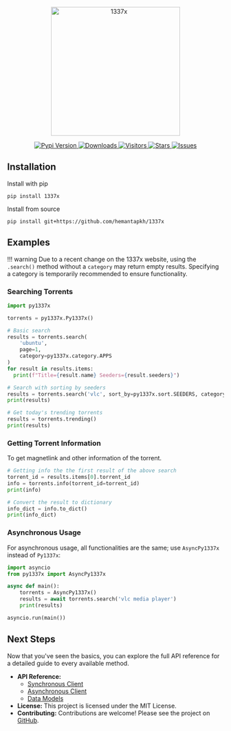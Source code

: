 <p align="center">
  <img src="https://github.com/hemantapkh/1337x/blob/main/images/1337x.png?raw=true" width="300" alt="1337x" />
</p>
<p align="center">
  <a href="https://pypi.org/project/1337x">
    <img src='https://img.shields.io/pypi/v/1337x.svg' alt="Pypi Version" />
  </a>
  <a href="https://pepy.tech/project/1337x">
    <img src='https://pepy.tech/badge/1337x' alt="Downloads" />
  </a>
  <a href='https://pypi.org/project/1337x'>
    <img src='https://visitor-badge.laobi.icu/badge?page_id=hemantapkh.1337x' alt="Visitors" />
  </a>
  <a href="https://github.com/hemantapkh/1337x/stargazers">
    <img src="https://img.shields.io/github/stars/hemantapkh/1337x" alt="Stars" />
  </a>
  <a href="https://github.com/hemantapkh/1337x/issues">
    <img src="https://img.shields.io/github/issues/hemantapkh/1337x" alt="Issues" />
  </a>
</p>


## Installation

Install with pip

```console
pip install 1337x
```

Install from source

```console
pip install git+https://github.com/hemantapkh/1337x
```

## Examples

!!! warning
    Due to a recent change on the 1337x website, using the `.search()` method without a `category` may return empty results. Specifying a category is temporarily recommended to ensure functionality.

### Searching Torrents
```python
import py1337x

torrents = py1337x.Py1337x()

# Basic search
results = torrents.search(
    'ubuntu',
    page=1,
    category=py1337x.category.APPS
)
for result in results.items:
  print(f"Title={result.name} Seeders={result.seeders}")

# Search with sorting by seeders
results = torrents.search('vlc', sort_by=py1337x.sort.SEEDERS, category=py1337x.category.APPS)
print(results)

# Get today's trending torrents
results = torrents.trending()
print(results)
```

### Getting Torrent Information
To get magnetlink and other information of the torrent.
```python
# Getting info the the first result of the above search
torrent_id = results.items[0].torrent_id
info = torrents.info(torrent_id=torrent_id)
print(info)

# Convert the result to dictionary
info_dict = info.to_dict()
print(info_dict)
```

### Asynchronous Usage
For asynchronous usage, all functionalities are the same; use `AsyncPy1337x` instead of `Py1337x`:

```python
import asyncio
from py1337x import AsyncPy1337x

async def main():
    torrents = AsyncPy1337x()
    results = await torrents.search('vlc media player')
    print(results)

asyncio.run(main())
```

## Next Steps

Now that you've seen the basics, you can explore the full API reference for a detailed guide to every available method.

- **API Reference:**
  - [Synchronous Client](sync_client.md)
  - [Asynchronous Client](async_client.md)
  - [Data Models](models.md)
- **License:** This project is licensed under the MIT License.
- **Contributing:** Contributions are welcome! Please see the project on [GitHub](https://github.com/hemantapkh/1337x).

